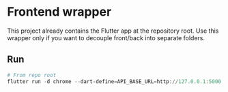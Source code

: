 # Frontend wrapper

This project already contains the Flutter app at the repository root.
Use this wrapper only if you want to decouple front/back into separate folders.

## Run

```powershell
# From repo root
flutter run -d chrome --dart-define=API_BASE_URL=http://127.0.0.1:5000
```
